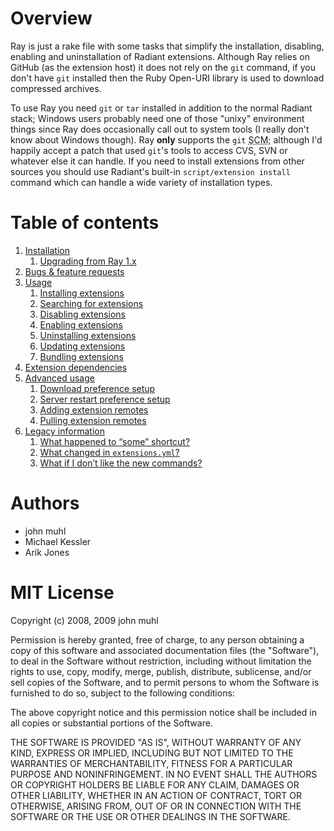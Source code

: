 Overview
========

Ray is just a rake file with some tasks that simplify the installation, disabling, enabling and uninstallation of Radiant extensions. Although Ray relies on GitHub (as the extension host) it does not rely on the `git` command, if you don't have `git` installed then the Ruby Open-URI library is used to download compressed archives.

To use Ray you need `git` or `tar` installed in addition to the normal Radiant stack; Windows users probably need one of those "unixy" environment things since Ray does occasionally call out to system tools (I really don't know about Windows though). Ray **only** supports the `git` <abbr title="Source Code Management">SCM</abbr>; although I'd happily accept a patch that used `git`'s tools to access CVS, SVN or whatever else it can handle. If you need to install extensions from other sources you should use Radiant's built-in `script/extension install` command which can handle a wide variety of installation types.

Table of contents
=================

<ol>
  <li><a href="http://wiki.github.com/johnmuhl/radiant-ray-extension/installation">Installation</a>
    <ol>
      <li><a href="http://wiki.github.com/johnmuhl/radiant-ray-extension/installation#upgrade">Upgrading from Ray 1.x</a></li>
    </ol>
  </li>
  <li><a href="http://github.com/johnmuhl/radiant-ray-extension/issues">Bugs &amp; feature requests</a></li>
  <li><a href="http://wiki.github.com/johnmuhl/radiant-ray-extension/usage">Usage</a>
    <ol>
      <li><a href="http://wiki.github.com/johnmuhl/radiant-ray-extension/usage#ext-install">Installing extensions</a></li>
      <li><a href="http://wiki.github.com/johnmuhl/radiant-ray-extension/usage#ext-search">Searching for extensions</a></li>
      <li><a href="http://wiki.github.com/johnmuhl/radiant-ray-extension/usage#ext-disable">Disabling extensions</a></li>
      <li><a href="http://wiki.github.com/johnmuhl/radiant-ray-extension/usage#ext-enable">Enabling extensions</a></li>
      <li><a href="http://wiki.github.com/johnmuhl/radiant-ray-extension/usage#ext-uninstall">Uninstalling extensions</a></li>
      <li><a href="http://wiki.github.com/johnmuhl/radiant-ray-extension/usage#ext-update">Updating extensions</a></li>
      <li><a href="http://wiki.github.com/johnmuhl/radiant-ray-extension/usage#ext-bundle">Bundling extensions</a></li>
    </ol>
  </li>
  <li><a href="http://wiki.github.com/johnmuhl/radiant-ray-extension/extension-dependencies">Extension dependencies</a></li>
  <li><a href="http://wiki.github.com/johnmuhl/radiant-ray-extension/advanced-usage">Advanced usage</a>
    <ol>
      <li><a href="http://wiki.github.com/johnmuhl/radiant-ray-extension/advanced-usage#setup-download">Download preference setup</a></li>
      <li><a href="http://wiki.github.com/johnmuhl/radiant-ray-extension/advanced-usage#setup-restart">Server restart preference setup</a></li>
      <li><a href="http://wiki.github.com/johnmuhl/radiant-ray-extension/advanced-usage#ext-remote">Adding extension remotes</a></li>
      <li><a href="http://wiki.github.com/johnmuhl/radiant-ray-extension/advanced-usage#ext-pull">Pulling extension remotes</a></li>
    </ol>
  </li>
  <li><a href="http://wiki.github.com/johnmuhl/radiant-ray-extension/legacy-information">Legacy information</a>
    <ol>
      <li><a href="http://wiki.github.com/johnmuhl/radiant-ray-extension/legacy-information#shortcuts-redux">What happened to &#8220;some&#8221; shortcut?</a></li>
      <li><a href="http://wiki.github.com/johnmuhl/radiant-ray-extension/legacy-information#ext-bundle">What changed in <code>extensions.yml</code>?</a></li>
      <li><a href="http://wiki.github.com/johnmuhl/radiant-ray-extension/legacy-information#shortcuts">What if I don&#8217;t like the new commands?</a></li>
    </ol>
  </li>
</ol>

Authors
=======

* john muhl
* Michael Kessler
* Arik Jones

MIT License
============

Copyright (c) 2008, 2009 john muhl

Permission is hereby granted, free of charge, to any person obtaining a copy of this software and associated documentation files (the "Software"), to deal in the Software without restriction, including without limitation the rights to use, copy, modify, merge, publish, distribute, sublicense, and/or sell copies of the Software, and to permit persons to whom the Software is furnished to do so, subject to the following conditions:

The above copyright notice and this permission notice shall be included in all copies or substantial portions of the Software.

THE SOFTWARE IS PROVIDED "AS IS", WITHOUT WARRANTY OF ANY KIND, EXPRESS OR IMPLIED, INCLUDING BUT NOT LIMITED TO THE WARRANTIES OF MERCHANTABILITY, FITNESS FOR A PARTICULAR PURPOSE AND NONINFRINGEMENT. IN NO EVENT SHALL THE AUTHORS OR COPYRIGHT HOLDERS BE LIABLE FOR ANY CLAIM, DAMAGES OR OTHER LIABILITY, WHETHER IN AN ACTION OF CONTRACT, TORT OR OTHERWISE, ARISING FROM, OUT OF OR IN CONNECTION WITH THE SOFTWARE OR THE USE OR OTHER DEALINGS IN THE SOFTWARE.
